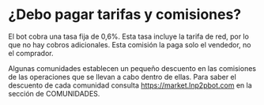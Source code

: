 # ¿Debo pagar tarifas y comisiones?

El bot cobra una tasa fija de 0,6%. Esta tasa incluye la tarifa de red, por lo que no hay cobros adicionales. Esta comisión la paga solo el vendedor, no el comprador.

Algunas comunidades establecen un pequeño descuento en las comisiones de las operaciones que se llevan a cabo dentro de ellas. Para saber el descuento de cada comunidad consulta https://market.lnp2pbot.com en la sección de COMUNIDADES.

